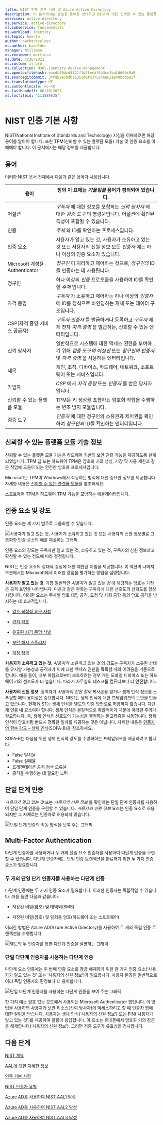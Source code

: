 ```yaml
---
title: NIST 인증 기본 사항 및 Azure Active Directory
description: 이 문서에서는 중요한 용어를 정의하고 NIST에 대한 신뢰할 수 있는 플랫폼 모듈 및 인증 요인에 대해 설명합니다.
services: active-directory
ms.service: active-directory
ms.subservice: fundamentals
ms.workload: identity
ms.topic: how-to
author: barbaraselden
ms.author: baselden
manager: mtillman
ms.reviewer: martinco
ms.date: 4/26/2021
ms.custom: it-pro
ms.collection: M365-identity-device-management
ms.openlocfilehash: eacdb19dcd5121f1d7fecdf6a3cefbafd609c9a9
ms.sourcegitcommit: 34feb2a5bdba1351d9fc375c46e62aa40bbd5a1f
ms.translationtype: HT
ms.contentlocale: ko-KR
ms.lasthandoff: 06/10/2021
ms.locfileid: "111889835"
---
```

# <a name="nist-authentication-basics"></a>NIST 인증 기본 사항 

NIST(National Institute of Standards and Technology) 지침을 이해하려면 해당 용어를 알아야 합니다. 또한 TPM(신뢰할 수 있는 플랫폼 모듈) 기술 및 인증 요소를 이해해야 합니다. 이 문서에서는 해당 정보를 제공합니다. 

## <a name="terminology"></a>용어

이러한 NIST 문서 전체에서 다음과 같은 용어가 사용됩니다.

|용어| 정의 이 표에는 *기울임꼴* 용어가 정의되어 있습니다.|
| - | - |
| 어설션| *구독자* 에 대한 정보를 포함하는 *신뢰 당사자* 에 대한 *검증 도구* 의 명령문입니다. 어설션에 확인된 특성이 포함될 수 있습니다. |
|인증| *주체* 의 ID를 확인하는 프로세스입니다. |
| 인증 요소| 사용자가 알고 있는 것, 사용자가 소유하고 있는 것 또는 사용자의 신원 정보 모든 *인증자* 에는 하나 이상의 인증 요소가 있습니다. |
| Microsoft 계정용 Authenticator| *청구인* 이 처리하고 제어하는 것으로, *청구인의* ID를 인증하는 데 사용됩니다. |
| 청구인| 하나 이상의 *인증* 프로토콜을 사용하여 ID를 확인할 *주체* 입니다. |
|자격 증명| *구독자* 가 소유하고 제어하는 하나 이상의 *인증자* 에 ID를 정식으로 바인딩하는 개체 또는 데이터 구조입니다. |
| CSP(자격 증명 서비스 공급자)| *구독자 인증자* 를 발급하거나 등록하고 *구독자* 에게 전자 *자격 증명* 을 발급하는, 신뢰할 수 있는 엔터티입니다. |
|신뢰 당사자| 일반적으로 시스템에 대한 액세스 권한을 부여하기 위해 *검증 도구의 어설션* 또는 *청구인의 인증자* 및 *자격 증명* 을 사용하는 엔터티입니다. |
|  제목| 개인, 조직, 디바이스, 하드웨어, 네트워크, 소프트웨어 또는 서비스입니다. |
| 가입자| *CSP* 에서 *자격 증명* 또는 *인증자* 를 받은 당사자입니다. |
|신뢰할 수 있는 플랫폼 모듈  | TPM은 키 생성을 포함하는 암호화 작업을 수행하는 변조 방지 모듈입니다. |
|  검증 도구| *인증자* 에 대한 청구인의 소유권과 제어권을 확인하여 *청구인의* ID를 확인하는 엔터티입니다. |


## <a name="about-trusted-platform-module-technology"></a>신뢰할 수 있는 플랫폼 모듈 기술 정보

신뢰할 수 있는 플랫폼 모듈 기술은 하드웨어 기반의 보안 관련 기능을 제공하도록 설계되었습니다. TPM 칩 또는 하드웨어 TPM은 암호화 키의 생성, 저장 및 사용 제한과 같은 작업에 도움이 되는 안전한 암호화 프로세서입니다. 

Microsoft는 TPM이 Windows에서 작동하는 방식에 대한 중요한 정보를 제공합니다. 자세한 내용은 [신뢰할 수 있는 플랫폼 모듈](/windows/security/information-protection/tpm/trusted-platform-module-top-node)을 참조하세요. 

소프트웨어 TPM은 하드웨어 TPM 기능을 모방하는 에뮬레이터입니다. 

 ## <a name="authentication-factors-and-their-strengths"></a>인증 요소 및 강도

인증 요소는 세 가지 범주로 그룹화할 수 있습니다.

![사용자가 알고 있는 것, 사용자가 소유하고 있는 것 또는 사용자의 신원 정보별로 그룹화한 인증 요소의 예를 제공하는 그래픽.](media/nist-authentication-basics/nist-authentication-basics-0.png)

인증 요소의 강도는 구독자만 알고 있는 것, 소유하고 있는 것, 구독자의 신원 정보라고 확신할 수 있는 정도에 따라 결정됩니다.

NIST는 인증 요소의 상대적 강점에 대한 제한된 지침을 제공합니다. 이 섹션의 나머지 부분에서는 Microsoft에서 이러한 강점을 평가하는 방법을 설명합니다. 

**사용자가 알고 있는 것**. 가장 일반적인 *사용자가 알고 있는 것* 에 해당하는 암호는 가장 큰 공격 표면을 나타냅니다. 다음과 같은 완화는 구독자에 대한 선호도의 신뢰도를 향상시킵니다. 이러한 요소는 무차별 암호 대입 공격, 도청 및 사회 공학 등의 암호 공격을 방지하는 데 효과적입니다.

* [암호 복잡성 요구 사항](https://www.microsoft.com/research/wp-content/uploads/2016/06/Microsoft_Password_Guidance-1.pdf)

* [금지 암호](../authentication/tutorial-configure-custom-password-protection.md)

* [유출된 자격 증명 식별](../identity-protection/overview-identity-protection.md)

* [보안 해시 스토리지](https://aka.ms/AADDataWhitepaper)

* [계정 잠금](../authentication/howto-password-smart-lockout.md)

**사용자가 소유하고 있는 것**. *사용자가 소유하고 있는 것* 의 강도는 구독자가 소유한 상태를 유지할 가능성과 공격자가 이에 대한 액세스 권한을 획득할 때의 어려움을 기준으로 합니다. 예를 들어, 내부 위협으로부터 보호하려는 경우 개인 모바일 디바이스 또는 하드웨어 키의 선호도가 더 높습니다. 따라서 사무실의 데스크톱 컴퓨터보다 더 안전합니다.

**사용자의 신원 정보**. 공격자가 *사용자의 신원 정보* 복사본을 얻거나 생체 인식 정보를 스푸핑할 때의 용이성은 중요합니다. NIST는 생체 인식에 대한 프레임워크의 도안을 만들고 있습니다. 현재 NIST는 생체 인식을 별도의 인증 방법으로 허용하지 않습니다. 다단계 인증 내 요소여야 합니다. 생체 인식은 본질적으로 확률적이기 때문에 이러한 주의가 필요합니다. 즉, 생체 인식은 선호도의 가능성을 결정하는 알고리즘을 사용합니다. 생체 인식이 암호처럼 반드시 정확한 일치를 제공하는 것은 아닙니다. 자세한 내용은 [인증자의 함수 강도 – 생체 인식](https://pages.nist.gov/SOFA/SOFA.html)(SOFA-B)을 참조하세요. 

SOFA-B는 다음을 위한 생체 인식의 강도를 수량화하는 프레임워크를 제공하려고 합니다.
- False 일치율
- False 실패율
- 프레젠테이션 공격 검색 오류율
- 공격을 수행하는 데 필요한 노력 

## <a name="single-factor-authentication"></a>단일 단계 인증

*사용자가 알고 있는 것* 또는 *사용자의 신원 정보* 를 확인하는 단일 단계 인증자를 사용하여 단일 단계 인증을 구현할 수 있습니다. *사용자의 신원 정보* 요소는 인증 요소로 허용되지만 그 자체로는 인증자로 허용되지 않습니다. 

![단일 단계 인증의 작동 방식을 보여 주는 그래픽](media/nist-authentication-basics/nist-authentication-basics-1.png)

## <a name="multifactor-authentication"></a>Multi-Factor Authentication

다단계 인증자를 사용하거나 두 개의 단일 요소 인증자를 사용하여 다단계 인증을 구현할 수 있습니다. 다단계 인증자에는 단일 인증 트랜잭션을 완료하기 위한 두 가지 인증 요소가 필요합니다.

### <a name="multifactor-authentication-by-using-two-single-factor-authenticators"></a>두 개의 단일 단계 인증자를 사용하는 다단계 인증

다단계 인증에는 두 가지 인증 요소가 필요합니다. 이러한 인증자는 독립적일 수 있습니다. 예를 들면 다음과 같습니다. 

* 저장된 비밀(암호) 및 대역외(SMS)

* 저장된 비밀(암호) 및 일회용 암호(하드웨어 또는 소프트웨어)

이러한 방법은 Azure AD(Azure Active Directory)를 사용하여 두 개의 독립 인증 트랜잭션을 수행합니다.

![별도의 두 인증자를 통한 다단계 인증을 설명하는 그래픽](media/nist-authentication-basics/nist-authentication-basics-2.png)


### <a name="multifactor-authentication-by-using-a-single-multifactor-authenticator"></a>단일 다단계 인증자를 사용하는 다단계 인증

다단계 요소 인증에는 두 번째 인증 요소를 잠금 해제하기 위한 한 가지 인증 요소(‘사용자가 알고 있는 것’ 또는 ‘사용자의 신원 정보’)가 필요합니다.  사용자 환경은 일반적으로 여러 독립 인증자의 환경보다 더 용이합니다.

![단일 다단계 인증자를 사용하는 다단계 인증을 보여 주는 그래픽](media/nist-authentication-basics/nist-authentication-basics-3a.png)

한 가지 예는 암호 없는 모드에서 사용되는 Microsoft Authenticator 앱입니다. 이 방법을 사용하면 사용자가 보안 리소스(신뢰 당사자)에 액세스하려고 할 때 인증자 앱에 대한 알림을 받습니다. 사용자는 생체 인식(‘사용자의 신원 정보’) 또는 PIN(‘사용자가 알고 있는 것’)를 제공하여 알림에 응답합니다.  이 요소는 휴대폰에서 암호화 키의 잠금을 해제합니다(‘사용자의 신원 정보’). 그러면 검증 도구가 유효성을 검사합니다.

## <a name="next-steps"></a>다음 단계 

[NIST 개요](nist-overview.md)

[AAL에 대한 자세한 정보](nist-about-authenticator-assurance-levels.md)

[인증 기본 사항](nist-authentication-basics.md)

[NIST 인증자 유형](nist-authenticator-types.md)

[Azure AD를 사용하여 NIST AAL1 달성](nist-authenticator-assurance-level-1.md)

[Azure AD를 사용하여 NIST AAL2 달성](nist-authenticator-assurance-level-2.md)

[Azure AD를 사용하여 NIST AAL3 달성](nist-authenticator-assurance-level-3.md)